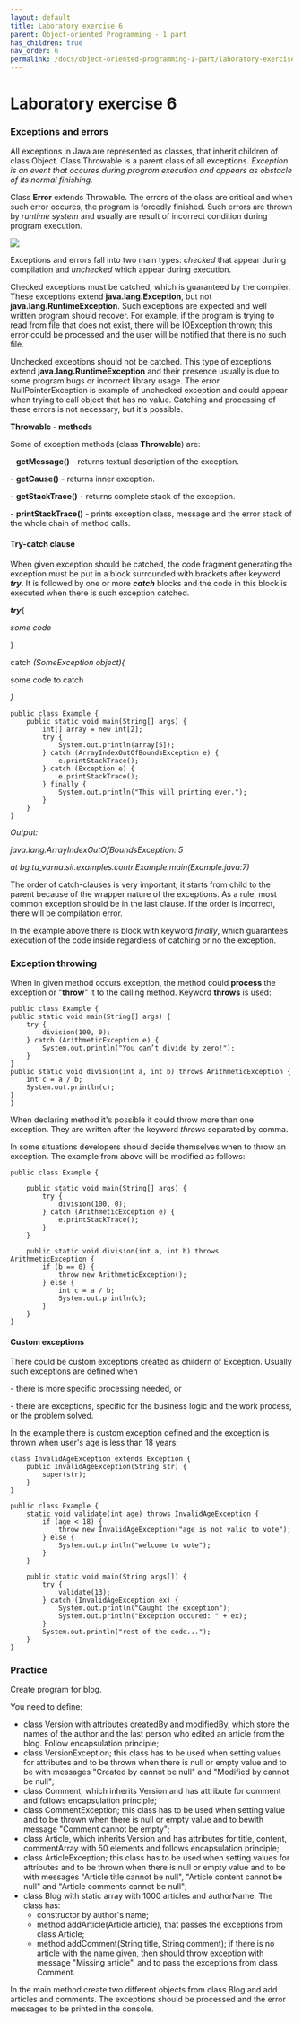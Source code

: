 ```yaml
---
layout: default
title: Laboratory exercise 6
parent: Object-oriented Programming - 1 part
has_children: true
nav_order: 6
permalink: /docs/object-oriented-programming-1-part/laboratory-exercise-6
---
```


# Laboratory exercise 6


### Exceptions and errors

All exceptions in Java are represented as classes, that inherit children of class Object. Class Throwable is a parent class of all exceptions. _Exception is an event that occures during program execution and appears as obstacle of its normal finishing._

Class **Error** extends Throwable. The errors of the class are critical and when such error occures, the program is forcedly finished. Such errors are thrown by _runtime system_ and usually are result of incorrect condition during program execution.

![](<../../../assets/image (148).png>)


Exceptions and errors fall into two main types: *checked* that appear during compilation and *unchecked* which appear during execution.


Checked exceptions must be catched, which is guaranteed by the compiler. These exceptions extend **java.lang.Exception**, but not **java.lang.RuntimeException**. Such exceptions are expected and well written program should recover. For example, if the program is trying to read from file that does not exist, there will be IOException thrown; this error could be processed and the user will be notified that there is no such file.
 
Unchecked exceptions should not be catched. This type of exceptions extend **java.lang.RuntimeException** and their presence usually is due to some program bugs or incorrect library usage. The error NullPointerException is example of unchecked exception and could appear when trying to call object that has no value. Catching and processing of these errors is not necessary, but it's possible.


**Throwable - methods**

Some of exception methods (class **Throwable**) are:

\-     **getMessage()** - returns textual description of the exception.

\-     **getCause()** - returns inner exception.

\-     **getStackTrace()** - returns complete stack of the exception.

\-     **printStackTrace()** - prints exception class, message and the error stack of the whole chain of method calls.

#### Try-catch clause

When given exception should be catched, the code fragment generating the exception must be put in a block surrounded with brackets after keyword _**try**_. It is followed by one or more  _**catch**_ blocks and the code in this block is executed when there is such exception catched.

_**try**_{

_some code_

}

catch _(_SomeException object_){_

some code to catch

_}_

```
public class Example {
    public static void main(String[] args) {
        int[] array = new int[2];
        try {
            System.out.println(array[5]); 
        } catch (ArrayIndexOutOfBoundsException e) {
            e.printStackTrace();
        } catch (Exception e) {
            e.printStackTrace();
        } finally {
            System.out.println("This will printing ever.");
        }
    }
}
```

_Output:_

_java.lang.ArrayIndexOutOfBoundsException: 5_

&#x20;       _at bg.tu\_varna.sit.examples.contr.Example.main(Example.java:7)_


The order of catch-clauses is very important; it starts from child to the parent because of the wrapper nature of the exceptions. As a rule, most common exception should be in the last clause. If the order is incorrect, there will be compilation error.

In the example above there is block with keyword *finally*, which guarantees execution of the code inside regardless of catching or no the exception.


### **Exception throwing**

When in given method occurs exception, the method could **process** the exception or "**throw**" it to the calling method. Keyword **throws** is used:

```
public class Example {
public static void main(String[] args) {
    try {
        division(100, 0);
    } catch (ArithmeticException e) {
        System.out.println("You can’t divide by zero!");
    }
}
public static void division(int a, int b) throws ArithmeticException {
    int c = a / b;
    System.out.println(c);
}
}
```

When declaring method it's possible it could throw more than one exception. They are written after the keyword *throws* separated by comma.

In some situations developers should decide themselves when to throw an exception. The example from above will be modified as follows:

```
public class Example {
```

```
    public static void main(String[] args) {
        try {
            division(100, 0);
        } catch (ArithmeticException e) {
            e.printStackTrace();
        }
    }

    public static void division(int a, int b) throws ArithmeticException {
        if (b == 0) {
            throw new ArithmeticException();
        } else {
            int c = a / b;
            System.out.println(c);
        }
    }
} 
```

#### Custom exceptions


There could be custom exceptions created as childern of Exception. Usually such exceptions are defined when

\-      there is more specific processing needed, or

\-      there are exceptions, specific for the business logic and the work process, or the problem solved.

In the example there is custom exception defined and the exception is thrown when user's age is less than 18 years:

```
class InvalidAgeException extends Exception {
    public InvalidAgeException(String str) {
        super(str);
    }
}

public class Example {
    static void validate(int age) throws InvalidAgeException {
        if (age < 18) {
            throw new InvalidAgeException("age is not valid to vote");
        } else {
            System.out.println("welcome to vote");
        }
    }

    public static void main(String args[]) {
        try {
            validate(13);
        } catch (InvalidAgeException ex) {
            System.out.println("Caught the exception");
            System.out.println("Exception occured: " + ex);
        }
        System.out.println("rest of the code...");
    }
}
```


### Practice 

Create program for blog.

You need to define:

- class Version with attributes createdBy and modifiedBy, which store the names of the author and the last person who edited an article from the blog. Follow encapsulation principle;
- class VersionException; this class has to be used when setting values for attributes and to be thrown when there is null or empty value and to be with messages "Created by cannot be null" and "Modified by cannot be null";
- class Comment, which inherits Version and has attribute for comment and follows encapsulation principle;
- class CommentException; this class has to be used when setting value and to be thrown when there is null or empty value and to bewith message "Comment cannot be empty";
- class Article, which inherits Version and has attributes for title, content, commentArray with 50 elements and follows encapsulation principle;
- class ArticleException; this class has to be used when setting values for attributes and to be thrown when there is null or empty value and to be with messages "Article title cannot be null", "Article content cannot be null" and "Article comments cannot be null";
- class Blog with static array with 1000 articles and authorName. The class has:
  - constructor by author's name;
  - method addArticle(Article article), that passes the exceptions from class Article;
  - method addComment(String title, String comment); if there is no article with the name given, then should throw exception with message "Missing article", and to pass the exceptions from class Comment.
 
In the main method create two different objects from class Blog and add articles and comments. The exceptions should be processed and the error messages to be printed in the console.



